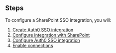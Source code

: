 ## Steps

To configure a SharePoint SSO integration, you will:

1. [Create Auth0 SSO integration](#create-auth0-sso-integration)
2. [Configure integration with SharePoint](#configure-integration-with-sharepoint)
3. [Configure Auth0 SSO integration](#configure-auth0-sso-integration)
4. [Enable connections](#enable-connections)
